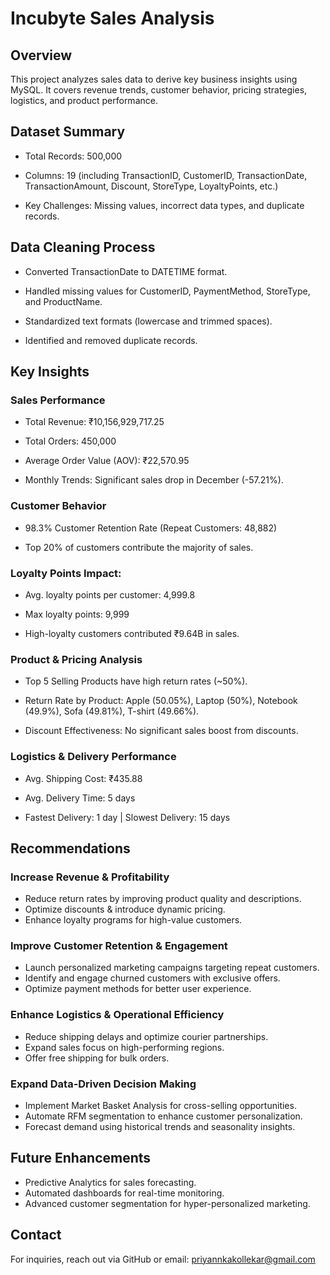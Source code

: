 # Incubyte Sales Analysis

## Overview

This project analyzes sales data to derive key business insights using MySQL. It covers revenue trends, customer behavior, pricing strategies, logistics, and product performance.

## Dataset Summary

- Total Records: 500,000

- Columns: 19 (including TransactionID, CustomerID, TransactionDate, TransactionAmount, Discount, StoreType, LoyaltyPoints, etc.)

- Key Challenges: Missing values, incorrect data types, and duplicate records.

## Data Cleaning Process

- Converted TransactionDate to DATETIME format.

- Handled missing values for CustomerID, PaymentMethod, StoreType, and ProductName.

- Standardized text formats (lowercase and trimmed spaces).

- Identified and removed duplicate records.

## Key Insights

### Sales Performance

- Total Revenue: ₹10,156,929,717.25

- Total Orders: 450,000

- Average Order Value (AOV): ₹22,570.95

- Monthly Trends: Significant sales drop in December (-57.21%).

### Customer Behavior

- 98.3% Customer Retention Rate (Repeat Customers: 48,882)

- Top 20% of customers contribute the majority of sales.

### Loyalty Points Impact:

- Avg. loyalty points per customer: 4,999.8

- Max loyalty points: 9,999

- High-loyalty customers contributed ₹9.64B in sales.

### Product & Pricing Analysis

- Top 5 Selling Products have high return rates (~50%).

- Return Rate by Product: Apple (50.05%), Laptop (50%), Notebook (49.9%), Sofa (49.81%), T-shirt (49.66%).

- Discount Effectiveness: No significant sales boost from discounts.

### Logistics & Delivery Performance

- Avg. Shipping Cost: ₹435.88

- Avg. Delivery Time: 5 days

- Fastest Delivery: 1 day | Slowest Delivery: 15 days

## Recommendations

### Increase Revenue & Profitability

- Reduce return rates by improving product quality and descriptions.
- Optimize discounts & introduce dynamic pricing.
- Enhance loyalty programs for high-value customers.

### Improve Customer Retention & Engagement

- Launch personalized marketing campaigns targeting repeat customers.
- Identify and engage churned customers with exclusive offers.
- Optimize payment methods for better user experience.

### Enhance Logistics & Operational Efficiency

- Reduce shipping delays and optimize courier partnerships.
- Expand sales focus on high-performing regions.
- Offer free shipping for bulk orders.

### Expand Data-Driven Decision Making

- Implement Market Basket Analysis for cross-selling opportunities.
- Automate RFM segmentation to enhance customer personalization.
- Forecast demand using historical trends and seasonality insights.

## Future Enhancements

- Predictive Analytics for sales forecasting.
- Automated dashboards for real-time monitoring.
- Advanced customer segmentation for hyper-personalized marketing.

## Contact
For inquiries, reach out via GitHub or email: priyannkakollekar@gmail.com
